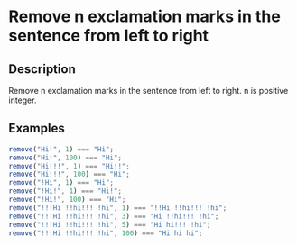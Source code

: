 # Remove n exclamation marks in the sentence from left to right

## Description

Remove n exclamation marks in the sentence from left to right. n is positive integer.

## Examples

```js
remove("Hi!", 1) === "Hi";
remove("Hi!", 100) === "Hi";
remove("Hi!!!", 1) === "Hi!!";
remove("Hi!!!", 100) === "Hi";
remove("!Hi", 1) === "Hi";
remove("!Hi!", 1) === "Hi!";
remove("!Hi!", 100) === "Hi";
remove("!!!Hi !!hi!!! !hi", 1) === "!!Hi !!hi!!! !hi";
remove("!!!Hi !!hi!!! !hi", 3) === "Hi !!hi!!! !hi";
remove("!!!Hi !!hi!!! !hi", 5) === "Hi hi!!! !hi";
remove("!!!Hi !!hi!!! !hi", 100) === "Hi hi hi";
```
